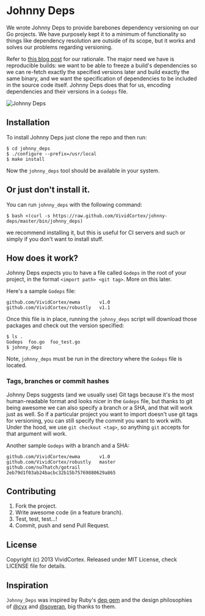 # Johnny Deps

We wrote Johnny Deps to provide barebones dependency versioning on our Go projects. We have purposely kept it to a minimum of functionality
so things like dependency resolution are outside of its scope, but it works and solves our problems regarding versioning.

Refer to [this blog post](https://vividcortex.com/blog/2013/07/18/my-wishlist-versioned-packages-in-go/) for our rationale. The major need we have is reproducible builds: we want to be able to freeze a build's dependencies so we can re-fetch exactly the specified versions later and build exactly the same binary, and we want the specification of dependencies to be included in the source code itself. Johnny Deps does that for us, encoding dependencies and their versions in a `Godeps` file.

![Johnny Deps](http://i.imgur.com/MuupBVC.jpg)

## Installation

To install Johnny Deps just clone the repo and then run:

    $ cd johnny_deps
    $ ./configure --prefix=/usr/local
    $ make install

Now the `johnny_deps` tool should be available in your system.

## Or just don't install it.

You can run `johnny_deps` with the following command: 

```
$ bash <(curl -s https://raw.github.com/VividCortex/johnny-deps/master/bin/johnny_deps)
```
we recommend installing it, but this is useful for CI servers and such or simply if you don't want to install stuff.


## How does it work?

Johnny Deps expects you to have a file called `Godeps` in the root of your project, in the format `<import path> <git tag>`. More on this later.

Here's a sample `Godeps` file:

```
github.com/VividCortex/ewma       v1.0
github.com/VividCortex/robustly   v1.1
```

Once this file is in place, running the `johnny_deps` script will download those packages
and check out the version specified:

```
$ ls .
Godeps  foo.go  foo_test.go
$ johnny_deps
```

Note, `johnny_deps` must be run in the directory where the `Godeps` file is located.

### Tags, branches or commit hashes

Johnny Deps suggests (and we usually use) Git tags because it's the most
human-readable format and looks nicer in the `Godeps` file, but thanks to git
being awesome we can also specify a branch or a SHA, and that will work just as well.
So if a particular project you want to import doesn't use git tags for versioning,
you can still specify the commit you want to work with. Under the hood, we use
`git checkout <tag>`, so anything `git` accepts for that argument will work.

Another sample `Godeps` with a branch and a SHA:

```
github.com/VividCortex/ewma       v1.0
github.com/VividCortex/robustly   master
github.com/nu7hatch/gotrail       2eb79d1f03ab24bacbc32b15b75769880629a865
```

## Contributing

1. Fork the project.
2. Write awesome code (in a feature branch).
3. Test, test, test...!
4. Commit, push and send Pull Request.

## License

Copyright (c) 2013 VividCortex.
Released under MIT License, check LICENSE file for details.

## Inspiration

`Johnny_Deps` was inspired by Ruby's [dep gem](http://cyx.github.io/dep/) and the design philosophies of [@cyx](http://cyx.is/) and [@soveran](http://soveran.com/), big thanks to them.
